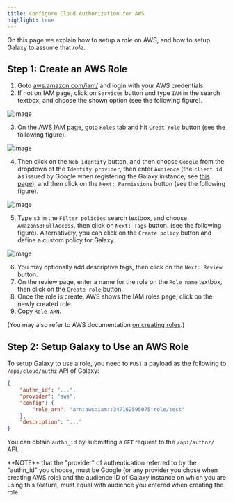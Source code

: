 ```yaml
---
title: Configure Cloud Authorization for AWS
highlight: true
---
```


On this page we explain how to setup a *role* on AWS, and how to setup Galaxy to assume that *role*. 

## Step 1: Create an AWS Role

1. Goto [aws.amazon.com/iam/](https://aws.amazon.com/iam/) and login with your AWS credentials. 
2. If not on IAM page, click on `Services` button and type `IAM` in the search textbox, and choose the shown
option (see the following figure).

  ![image](/authnz/cloud/aws/aws_01.png)

3. On the AWS IAM page, goto `Roles` tab and hit `Creat role` button (see the following figure).

  ![image](/authnz/cloud/aws/aws_02.png)

4. Then click on the `Web identity` button, and then choose `Google` from the dropdown of the 
`Identity provider`, then enter `Audience` (the `client id` as issued by Google when registering 
the Galaxy instance; see [this page](/authnz/config/oidc/idps/google/)), and then click on 
the `Next: Permissions` button (see the following figure).

  ![image](/authnz/cloud/aws/aws_03.png)

5. Type `s3` in the `Filter policies` search textbox, and choose `AmazonS3FullAccess`, then 
click on `Next: Tags` button. (see the following figure). Alternatively, you can click on the 
`Create policy` button and define a custom policy for Galaxy.

  ![image](/authnz/cloud/aws/aws_04.png)

6. You may optionally add descriptive tags, then click on the `Next: Review` button.
7. On the review page, enter a name for the role on the `Role name` textbox, then
click on the `Create role` button.
8. Once the role is create, AWS shows the IAM roles page, click on the newly created role.
9. Copy `Role ARN`.

(You may also refer to AWS documentation [on creating roles](https://docs.aws.amazon.com/IAM/latest/UserGuide/id_roles_create_for-idp.html).)

## Step 2: Setup Galaxy to Use an AWS Role

To setup Galaxy to use a role, you need to `POST` a payload as the following to 
`/api/cloud/authz` API of Galaxy: 

```json
{
    "authn_id": "...",
    "provider": "aws",
    "config": {
        "role_arn": "arn:aws:iam::347162595075:role/test"
    },
    "description": "..."
}
```

You can obtain `authn_id` by submitting a `GET` request to the `/api/authnz/` API. 

<div class="alert alert-info" role="alert">
    **NOTE** that the "provider" of authentication referred to by the "authn_id" you choose, must be 
    Google (or any provider you chose when creating AWS role) and the audience ID of Galaxy instance 
    on which you are using this feature, must equal with audience you entered when creating the role.
</div.

